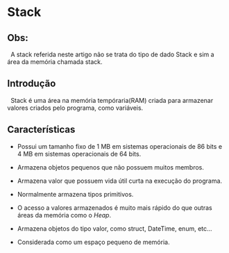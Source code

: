 # Stack

## Obs:

&nbsp; A stack referida neste artigo não se trata do tipo de dado Stack e sim a área da memória chamada stack.

## Introdução

&nbsp; Stack é uma área na memória tempóraria(RAM) criada para armazenar valores criados pelo programa, como variáveis.

## Características

- Possui um tamanho fixo de 1 MB em sistemas operacionais de 86 bits e 4 MB em sistemas operacionais de 64 bits.

- Armazena objetos pequenos que não possuem muitos membros.

- Armazena valor que possuem vida útil curta na execução do programa.

- Normalmente armazena tipos primitivos.

- O acesso a valores armazenados é muito mais rápido do que outras áreas da memória como o <i>Heap</i>.

- Armazena objetos do tipo valor, como struct, DateTime, enum, etc...

- Considerada como um espaço pequeno de memória.
 